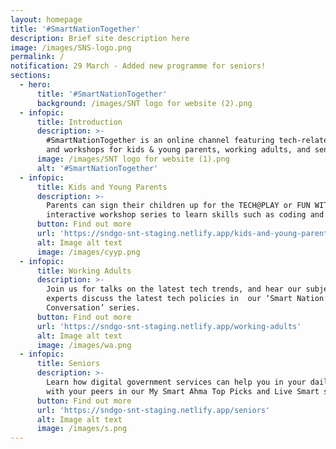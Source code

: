 ```yaml
---
layout: homepage
title: '#SmartNationTogether'
description: Brief site description here
image: /images/SNS-logo.png
permalink: /
notification: 29 March - Added new programme for seniors!
sections:
  - hero:
      title: '#SmartNationTogether'
      background: /images/SNT logo for website (2).png
  - infopic:
      title: Introduction
      description: >-
        #SmartNationTogether is an online channel featuring tech-related talks
        and workshops for kids & young parents, working adults, and seniors. 
      image: /images/SNT logo for website (1).png
      alt: '#SmartNationTogether'
  - infopic:
      title: Kids and Young Parents
      description: >-
        Parents can sign their children up for the TECH@PLAY or FUN WITH TECH
        interactive workshop series to learn skills such as coding and AI.
      button: Find out more
      url: 'https://sndgo-snt-staging.netlify.app/kids-and-young-parents'
      alt: Image alt text
      image: /images/cyyp.png
  - infopic:
      title: Working Adults
      description: >-
        Join us for talks on the latest tech trends, and hear our subject
        experts discuss the latest tech policies in  our ‘Smart Nation: In
        Conversation’ series.
      button: Find out more
      url: 'https://sndgo-snt-staging.netlify.app/working-adults'
      alt: Image alt text
      image: /images/wa.png
  - infopic:
      title: Seniors
      description: >-
        Learn how digital government services can help you in your daily lives
        with your peers in our My Smart Ahma Top Picks and Live Smart series.
      button: Find out more
      url: 'https://sndgo-snt-staging.netlify.app/seniors'
      alt: Image alt text
      image: /images/s.png
---
```

